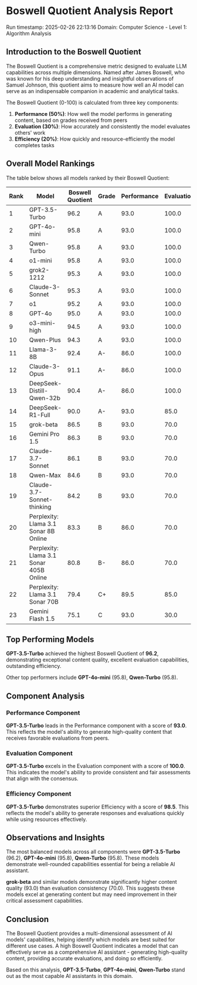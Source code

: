 # Boswell Quotient Analysis Report

Run timestamp: 2025-02-26 22:13:16
Domain: Computer Science - Level 1: Algorithm Analysis

## Introduction to the Boswell Quotient
The Boswell Quotient is a comprehensive metric designed to evaluate LLM capabilities across multiple dimensions. Named after James Boswell, who was known for his deep understanding and insightful observations of Samuel Johnson, this quotient aims to measure how well an AI model can serve as an indispensable companion in academic and analytical tasks.

The Boswell Quotient (0-100) is calculated from three key components:
1. **Performance (50%)**: How well the model performs in generating content, based on grades received from peers
2. **Evaluation (30%)**: How accurately and consistently the model evaluates others' work
3. **Efficiency (20%)**: How quickly and resource-efficiently the model completes tasks

## Overall Model Rankings
The table below shows all models ranked by their Boswell Quotient:

| Rank | Model | Boswell Quotient | Grade | Performance | Evaluation | Efficiency |
|------|-------|-----------------|-------|------------|------------|------------|
| 1 | GPT-3.5-Turbo | 96.2 | A | 93.0 | 100.0 | 98.5 |
| 2 | GPT-4o-mini | 95.8 | A | 93.0 | 100.0 | 96.5 |
| 3 | Qwen-Turbo | 95.8 | A | 93.0 | 100.0 | 96.5 |
| 4 | o1-mini | 95.8 | A | 93.0 | 100.0 | 96.6 |
| 5 | grok2-1212 | 95.3 | A | 93.0 | 100.0 | 94.0 |
| 6 | Claude-3-Sonnet | 95.3 | A | 93.0 | 100.0 | 93.8 |
| 7 | o1 | 95.2 | A | 93.0 | 100.0 | 93.2 |
| 8 | GPT-4o | 95.0 | A | 93.0 | 100.0 | 92.3 |
| 9 | o3-mini-high | 94.5 | A | 93.0 | 100.0 | 89.9 |
| 10 | Qwen-Plus | 94.3 | A | 93.0 | 100.0 | 88.7 |
| 11 | Llama-3-8B | 92.4 | A- | 86.0 | 100.0 | 96.9 |
| 12 | Claude-3-Opus | 91.1 | A- | 86.0 | 100.0 | 90.3 |
| 13 | DeepSeek-Distill-Qwen-32b | 90.4 | A- | 86.0 | 100.0 | 87.1 |
| 14 | DeepSeek-R1-Full | 90.0 | A- | 93.0 | 85.0 | N/A |
| 15 | grok-beta | 86.5 | B | 93.0 | 70.0 | 94.7 |
| 16 | Gemini Pro 1.5 | 86.3 | B | 93.0 | 70.0 | 94.1 |
| 17 | Claude-3.7-Sonnet | 86.1 | B | 93.0 | 70.0 | 92.8 |
| 18 | Qwen-Max | 84.6 | B | 93.0 | 70.0 | 85.7 |
| 19 | Claude-3.7-Sonnet-thinking | 84.2 | B | 93.0 | 70.0 | 83.4 |
| 20 | Perplexity: Llama 3.1 Sonar 8B Online | 83.3 | B | 86.0 | 70.0 | 96.6 |
| 21 | Perplexity: Llama 3.1 Sonar 405B Online | 80.8 | B- | 86.0 | 70.0 | 83.6 |
| 22 | Perplexity: Llama 3.1 Sonar 70B | 79.4 | C+ | 89.5 | 85.0 | 45.5 |
| 23 | Gemini Flash 1.5 | 75.1 | C | 93.0 | 30.0 | 98.1 |

## Top Performing Models

**GPT-3.5-Turbo** achieved the highest Boswell Quotient of **96.2**, 
demonstrating exceptional content quality, excellent evaluation capabilities, outstanding efficiency.

Other top performers include **GPT-4o-mini** (95.8), **Qwen-Turbo** (95.8).

## Component Analysis

### Performance Component
**GPT-3.5-Turbo** leads in the Performance component with a score of **93.0**. This reflects the model's ability to generate high-quality content that receives favorable evaluations from peers.

### Evaluation Component
**GPT-3.5-Turbo** excels in the Evaluation component with a score of **100.0**. This indicates the model's ability to provide consistent and fair assessments that align with the consensus.

### Efficiency Component
**GPT-3.5-Turbo** demonstrates superior Efficiency with a score of **98.5**. This reflects the model's ability to generate responses and evaluations quickly while using resources effectively.

## Observations and Insights
The most balanced models across all components were **GPT-3.5-Turbo** (96.2), **GPT-4o-mini** (95.8), **Qwen-Turbo** (95.8). These models demonstrate well-rounded capabilities essential for being a reliable AI assistant.

**grok-beta** and similar models demonstrate significantly higher content quality (93.0) than evaluation consistency (70.0). This suggests these models excel at generating content but may need improvement in their critical assessment capabilities.

## Conclusion
The Boswell Quotient provides a multi-dimensional assessment of AI models' capabilities, helping identify which models are best suited for different use cases. A high Boswell Quotient indicates a model that can effectively serve as a comprehensive AI assistant - generating high-quality content, providing accurate evaluations, and doing so efficiently.

Based on this analysis, **GPT-3.5-Turbo**, **GPT-4o-mini**, **Qwen-Turbo** stand out as the most capable AI assistants in this domain.